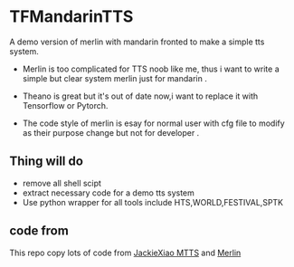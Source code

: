 # TFMandarinTTS

A demo version of merlin with mandarin fronted to make a simple tts system.

+ Merlin is too complicated for TTS noob like me, thus i want to write a simple but clear system merlin just for mandarin .

+ Theano is great but it's out of date now,i want to replace it with Tensorflow or Pytorch.

+ The code style of merlin is esay for normal user with cfg file to modify as their purpose change but not for developer .

## Thing will do

+ remove all shell scipt
+ extract necessary code for a demo tts system
+ Use python wrapper for all tools include HTS,WORLD,FESTIVAL,SPTK

## code from

This repo copy lots of code from [JackieXiao MTTS](https://github.com/Jackiexiao/MTTS) and [Merlin](https://github.com/CSTR-Edinburgh/merlin)
